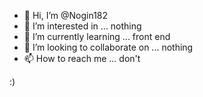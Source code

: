- 👋 Hi, I’m @Nogin182
- 👀 I’m interested in ... nothing
- 🌱 I’m currently learning ... front end
- 💞️ I’m looking to collaborate on ... nothing
- 📫 How to reach me ... don't

:)

<!---
Nogin182/Nogin182 is a ✨ special ✨ repository because its `README.md` (this file) appears on your GitHub profile.
You can click the Preview link to take a look at your changes.
--->
